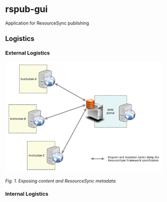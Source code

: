 # rspub-gui
Application for ResourceSync publishing

## Logistics

### External Logistics

![ResourceSync](img/resourcesync.png)

_Fig. 1. Exposing content and ResourceSync metadata._

### Internal Logistics



